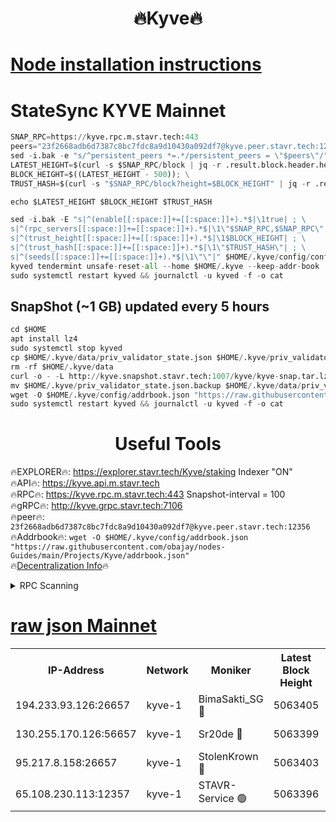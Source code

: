 <h1 align="center"> 🔥Kyve🔥</h1>

[Node installation instructions](https://github.com/obajay/nodes-Guides/tree/main/Projects/Kyve)
=
# StateSync KYVE Mainnet
```python
SNAP_RPC=https://kyve.rpc.m.stavr.tech:443
peers="23f2668adb6d7387c8bc7fdc8a9d10430a092df7@kyve.peer.stavr.tech:12356"
sed -i.bak -e "s/^persistent_peers *=.*/persistent_peers = \"$peers\"/" $HOME/.kyve/config/config.toml
LATEST_HEIGHT=$(curl -s $SNAP_RPC/block | jq -r .result.block.header.height); \
BLOCK_HEIGHT=$((LATEST_HEIGHT - 500)); \
TRUST_HASH=$(curl -s "$SNAP_RPC/block?height=$BLOCK_HEIGHT" | jq -r .result.block_id.hash)

echo $LATEST_HEIGHT $BLOCK_HEIGHT $TRUST_HASH

sed -i.bak -E "s|^(enable[[:space:]]+=[[:space:]]+).*$|\1true| ; \
s|^(rpc_servers[[:space:]]+=[[:space:]]+).*$|\1\"$SNAP_RPC,$SNAP_RPC\"| ; \
s|^(trust_height[[:space:]]+=[[:space:]]+).*$|\1$BLOCK_HEIGHT| ; \
s|^(trust_hash[[:space:]]+=[[:space:]]+).*$|\1\"$TRUST_HASH\"| ; \
s|^(seeds[[:space:]]+=[[:space:]]+).*$|\1\"\"|" $HOME/.kyve/config/config.toml
kyved tendermint unsafe-reset-all --home $HOME/.kyve --keep-addr-book
sudo systemctl restart kyved && journalctl -u kyved -f -o cat
```

## SnapShot (~1 GB) updated every 5 hours
```python
cd $HOME
apt install lz4
sudo systemctl stop kyved
cp $HOME/.kyve/data/priv_validator_state.json $HOME/.kyve/priv_validator_state.json.backup
rm -rf $HOME/.kyve/data
curl -o - -L http://kyve.snapshot.stavr.tech:1007/kyve/kyve-snap.tar.lz4 | lz4 -c -d - | tar -x -C $HOME/.kyve --strip-components 2
mv $HOME/.kyve/priv_validator_state.json.backup $HOME/.kyve/data/priv_validator_state.json
wget -O $HOME/.kyve/config/addrbook.json "https://raw.githubusercontent.com/obajay/nodes-Guides/main/Projects/Kyve/addrbook.json"
sudo systemctl restart kyved && journalctl -u kyved -f -o cat
```

<h1 align="center"> Useful Tools</h1>

🔥EXPLORER🔥:     https://explorer.stavr.tech/Kyve/staking        Indexer "ON" \
🔥API🔥: 			 		https://kyve.api.m.stavr.tech \
🔥RPC🔥:          https://kyve.rpc.m.stavr.tech:443	              Snapshot-interval = 100 \
🔥gRPC🔥:         http://kyve.grpc.stavr.tech:7106 \
🔥peer🔥:					`23f2668adb6d7387c8bc7fdc8a9d10430a092df7@kyve.peer.stavr.tech:12356` \
🔥Addrbook🔥:    ```wget -O $HOME/.kyve/config/addrbook.json "https://raw.githubusercontent.com/obajay/nodes-Guides/main/Projects/Kyve/addrbook.json"``` \
🔥[Decentralization Info](https://github.com/obajay/StateSync-snapshots/tree/main/Projects/Kyve/Decentralization)🔥

<details>
<summary>RPC Scanning</summary>

<h2 align="center"> We scan nodes in real time every 4 hours. And we provide the final result of RPC endpoints.
We cannot influence the operation of these nodes in any way. </h2>


```python
If Voting Power is higher than 0 --> then the Node is a validator of the network and may be subject to attack and be a potential threat to the chain.
```
```python
We marked such validators with a red symbol
```

</details>

[raw json Mainnet](https://rpc-check.kyvem.stavr.tech/kyvem/rpc-kyvem-result.json)
=



<table><tr><th>IP-Address</th><th>Network</th><th>Moniker</th><th>Latest Block Height</th><th>Earliest Block Height</th><th>Catching Up</th><th>Tx Index</th><th>Voting Power</th><th>Scan Time</th></tr><tr><td>194.233.93.126:26657</td><td>kyve-1</td><td>BimaSakti_SG 🔴</td><td>5063405</td><td>2646001</td><td>False</td><td>off</td><td>651</td><td>2024-02-23T02:08:42.792423477UTC</td></tr><tr><td>130.255.170.126:56657</td><td>kyve-1</td><td>Sr20de 🔴</td><td>5063399</td><td>4566001</td><td>False</td><td>off</td><td>5928</td><td>2024-02-23T02:08:06.205411186UTC</td></tr><tr><td>95.217.8.158:26657</td><td>kyve-1</td><td>StolenKrown 🔴</td><td>5063403</td><td>4964201</td><td>False</td><td>on</td><td>2499</td><td>2024-02-23T02:08:33.610163513UTC</td></tr><tr><td>65.108.230.113:12357</td><td>kyve-1</td><td>STAVR-Service 🟢</td><td>5063396</td><td>5062201</td><td>False</td><td>on</td><td>0</td><td>2024-02-23T02:07:49.415444073UTC</td></tr></table>
